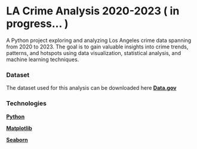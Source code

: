 # LA Crime Analysis 2020-2023 ( in progress... )

A Python project exploring and analyzing Los Angeles crime data spanning from 2020 to 2023. The goal is to gain valuable insights into crime trends, patterns, and hotspots using data visualization, statistical analysis, and machine learning techniques.

### Dataset

The dataset used for this analysis can be downloaded here **[Data.gov](https://catalog.data.gov/dataset/crime-data-from-2020-to-present)**

### Technologies

**[Python](https://www.python.org/)**

**[Matplotlib](https://matplotlib.org/)**

**[Seaborn](https://seaborn.pydata.org/)**
